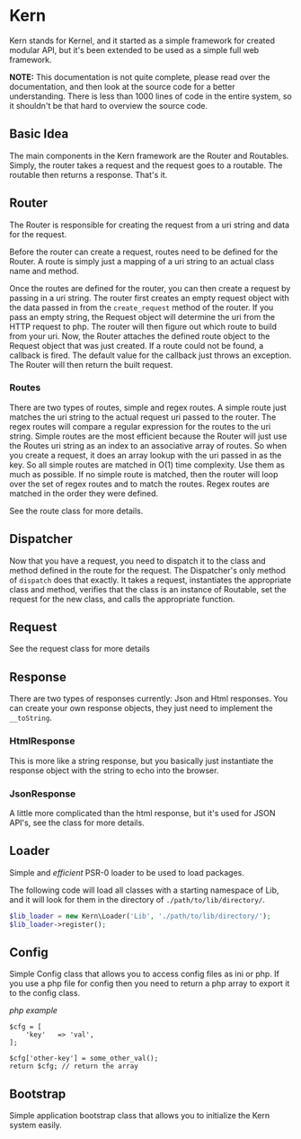 # Kern

Kern stands for Kernel, and it started as a simple framework for created modular API, but it's been extended to be used as a simple full web framework.

**NOTE:** This documentation is not quite complete, please read over the documentation, and then look at the source code for a better understanding. There is less than 1000 lines of code in the entire system, so it shouldn't be that hard to overview the source code.

## Basic Idea

The main components in the Kern framework are the Router and Routables. Simply, the router takes a request and the request goes to a routable. The routable then returns a response. That's it.

## Router

The Router is responsible for creating the request from a uri string and data for the request.

Before the router can create a request, routes need to be defined for the Router. A route is simply just a mapping of a uri string to an actual class name and method.

Once the routes are defined for the router, you can then create a request by passing in a uri string. The router first creates an empty request object with the data passed in from the `create_request` method of the router. If you pass an empty string, the Request object will determine the uri from the HTTP request to php. The router will then figure out which route to build from your uri. Now, the Router attaches the defined route object to the Request object that was just created. If a route could not be found, a callback is fired. The default value for the callback just throws an exception. The Router will then return the built request.

### Routes

There are two types of routes, simple and regex routes. A simple route just matches the uri string to the actual request uri passed to the router. The regex routes will compare a regular expression for the routes to the uri string. Simple routes are the most efficient because the Router will just use the Routes uri string as an index to an associative array of routes. So when you create a request, it does an array lookup with the uri passed in as the key. So all simple routes are matched in O(1) time complexity. Use them as much as possible. If no simple route is matched, then the router will loop over the set of regex routes and to match the routes. Regex routes are matched in the order they were defined.

See the route class for more details.

## Dispatcher

Now that you have a request, you need to dispatch it to the class and method defined in the route for the request. The Dispatcher's only method of `dispatch` does that exactly. It takes a request, instantiates the appropriate class and method, verifies that the class is an instance of Routable, set the request for the new class, and calls the appropriate function.

## Request

See the request class for more details

## Response

There are two types of responses currently: Json and Html responses. You can create your own response objects, they just need to implement the `__toString`.

### HtmlResponse

This is more like a string response, but you basically just instantiate the response object with the string to echo into the browser.

### JsonResponse

A little more complicated than the html response, but it's used for JSON API's, see the class for more details.

## Loader

Simple and *efficient* PSR-0 loader to be used to load packages.

The following code will load all classes with a starting namespace of Lib, and it will look for them in the directory of `./path/to/lib/directory/`.

````php
$lib_loader = new Kern\Loader('Lib', './path/to/lib/directory/');
$lib_loader->register();
````

## Config

Simple Config class that allows you to access config files as ini or php. If you use a php file for config then you need to return a php array to export it to the config class.

*php example*

    $cfg = [
        'key'   => 'val',
    ];

    $cfg['other-key'] = some_other_val();
    return $cfg; // return the array

## Bootstrap

Simple application bootstrap class that allows you to initialize the Kern system easily.
